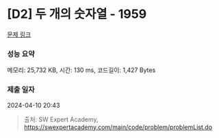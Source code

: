 # [D2] 두 개의 숫자열 - 1959 

[문제 링크](https://swexpertacademy.com/main/code/problem/problemDetail.do?contestProbId=AV5PpoFaAS4DFAUq) 

### 성능 요약

메모리: 25,732 KB, 시간: 130 ms, 코드길이: 1,427 Bytes

### 제출 일자

2024-04-10 20:43



> 출처: SW Expert Academy, https://swexpertacademy.com/main/code/problem/problemList.do